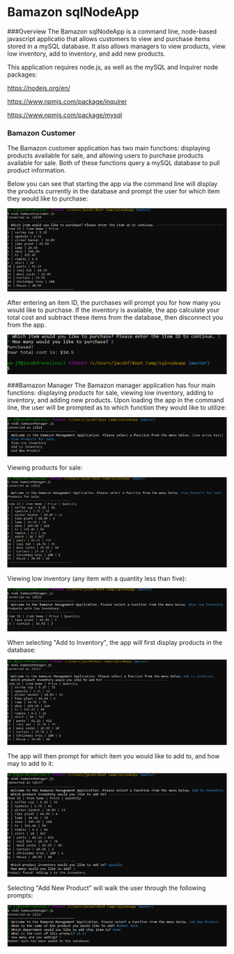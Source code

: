 # Bamazon sqlNodeApp
###Overview
The Bamazon sqlNodeApp is a command line, node-based javascript applicatio that allows customers to view and purchase items stored in a mySQL database. It also allows managers to view products, view low inventory, add to inventory, and add new products.

This application requires node.js, as well as the mySQL and Inquirer node packages:

https://nodejs.org/en/

https://www.npmjs.com/package/inquirer

https://www.npmjs.com/package/mysql

### Bamazon Customer
The Bamazon customer application has two main functions: displaying products available for sale, and allowing users to purchase products available for sale. Both of these functions query a mySQL database to pull product information. 

Below you can see that starting the app via the command line will display the products currently in the database and prompt the user for which item they would like to purchase:

![](Capture1.PNG)

After entering an item ID, the purchases will prompt you for how many you would like to purchase. If the inventory is available, the app calculate your total cost and subtract these items from the database, then disconnect you from the app.

![](Capture2.PNG)

###Bamazon Manager
The Bamazon manager application has four main functions: displaying products for sale, viewing low inventory, adding to inventory, and adding new products. Upon loading the app in the command line, the user will be prompted as to which function they would like to utilize:

![](Capture3.PNG)

Viewing products for sale:

![](Capture4.PNG)

Viewing low inventory (any item with a quantity less than five):

![](Capture5.PNG)

When selecting "Add to Inventory", the app will first display products in the database:

![](Capture6.PNG)

The app will then prompt for which item you would like to add to, and how may to add to it:

![](Capture7.PNG)

Selecting "Add New Product" will walk the user through the following prompts:

![](Capture8.PNG)


